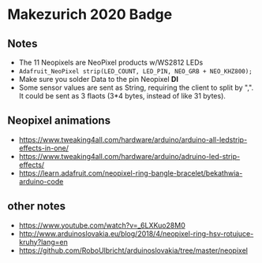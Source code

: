 # Makezurich 2020 Badge

## Notes
* The 11 Neopixels are NeoPixel products w/WS2812 LEDs
* `Adafruit_NeoPixel strip(LED_COUNT, LED_PIN, NEO_GRB + NEO_KHZ800);`
* Make sure you solder Data to the pin Neopixel **DI**
* Some sensor values are sent as String, requiring the client to split by ",". It could be sent as 3 flaots (3*4 bytes, instead of like 31 bytes).

## Neopixel animations
* https://www.tweaking4all.com/hardware/arduino/arduino-all-ledstrip-effects-in-one/
* https://www.tweaking4all.com/hardware/arduino/adruino-led-strip-effects/
* https://learn.adafruit.com/neopixel-ring-bangle-bracelet/bekathwia-arduino-code

## other notes
* https://www.youtube.com/watch?v=_6LXKuo28M0
* http://www.arduinoslovakia.eu/blog/2018/4/neopixel-ring-hsv-rotujuce-kruhy?lang=en
* https://github.com/RoboUlbricht/arduinoslovakia/tree/master/neopixel
